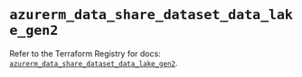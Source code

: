 # `azurerm_data_share_dataset_data_lake_gen2`

Refer to the Terraform Registry for docs: [`azurerm_data_share_dataset_data_lake_gen2`](https://registry.terraform.io/providers/hashicorp/azurerm/3.88.0/docs/resources/data_share_dataset_data_lake_gen2).
